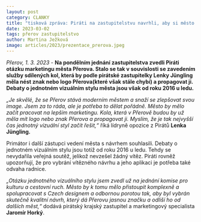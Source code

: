 ```yaml
---
layout: post
category: CLANKY
title: "tisková zpráva: Piráti na zastupitelstvu navrhli, aby si město Přerov nechalo vytvořit logo a jednotný vizuální styl. Primátor souhlasil"
date: 2023-03-02
tags: přerov zastupitelstvo
author: Martina Ježková
image: articles/2023/prezentace_prerova.jpeg
---
```

*Přerov, 1. 3. 2023 -* **Na pondělním jednání zastupitelstva zvedli Piráti otázku marketingu města Přerova. Stalo se tak v souvislosti se zavedením služby sdílených kol, která by podle pirátské zastupitelky Lenky Jüngling měla nést znak nebo logo Přerova(které však stále chybí) a propagovat ji. Debaty o jednotném vizuálním stylu města jsou však od roku 2016 u ledu.** 


*„Je skvělé, že se Přerov stává moderním městem a snaží se zlepšovat svou image. Jsem za to ráda, ale je potřeba to dělat pořádně. Město by mělo začít pracovat na lepším marketingu. Kola, která v Přerově budou by už měla mít logo nebo znak Přerova a propagovat ji. Myslím, že je tak nejvyšší čas jednotný vizuální styl začít řešit,“* říká lídryně opozice z Pirátů **Lenka Jüngling.**


Primátor i další zástupci vedení města s návrhem souhlasili. Debaty o jednotném vizuálním stylu jsou totiž od roku 2016 u ledu. Tehdy se nevydařila veřejná soutěž, jelikož nevzešel žádný vítěz. Piráti rovněž upozorňují, že pro vybrání vítězného návrhu a jeho aplikaci je potřeba také odvaha radnice. 


*„Otázku jednotného vizuálního stylu jsem zvedl už na jednání komise pro kulturu a cestovní ruch. Město by k tomu mělo přistoupit komplexně a spolupracovat s Czech designem a odbornou porotou tak, aby byl vybrán skutečně kvalitní návrh, který dá Přerovu jasnou značku a odliší ho od dalších měst,“* dodává pirátský krajský zastupitel a marketingový specialista **Jaromír Horký**.
